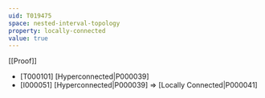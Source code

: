 ```yaml
---
uid: T019475
space: nested-interval-topology
property: locally-connected
value: true
---
```

[[Proof]]

* [T000101] [Hyperconnected|P000039]
* [I000051] [Hyperconnected|P000039] => [Locally Connected|P000041]

